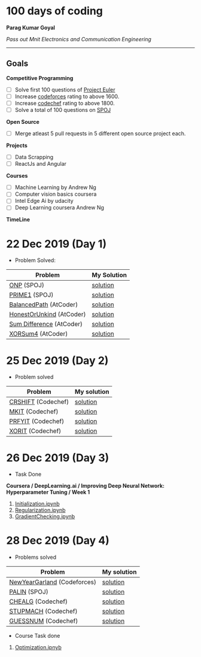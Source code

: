 
# 100 days of coding

**Parag Kumar Goyal**

*Pass out Mnit Electronics and Communication Engineering*

---

## Goals

**Competitive Programming**
- [ ] Solve first 100 questions of [Project Euler](https://projecteuler.net)
- [ ] Increase [codeforces](https://codeforces.com/profile/Parag12) rating to above 1600.
- [ ] Increase [codechef](https://www.codechef.com/users/parag_12) rating to above 1800.
- [ ] Solve a total of 100 questions on [SPOJ](https://www.spoj.com/users/paraggoyal)

**Open Source**
- [ ] Merge atleast 5 pull requests in 5 different open source project each.

**Projects**
- [ ] Data Scrapping
- [ ] ReactJs and Angular

**Courses**
- [ ] Machine Learning by Andrew Ng
- [ ] Computer vision basics coursera
- [ ] Intel Edge Ai by udacity
- [ ] Deep Learning coursera Andrew Ng

**TimeLine**
# 22 Dec 2019 (Day 1)

- Problem Solved:

|**Problem**| **My Solution**|
|-----------|----------------|
| [ONP](https://www.spoj.com/problems/ONP/) (SPOJ) | [solution](https://github.com/Codeshows/100DaysOfCode/blob/master/paraggoyal28/SPOJ/ONP.cpp)|
| [PRIME1](https://www.spoj.com/problems/PRIME1/) (SPOJ) | [solution](https://github.com/Codeshows/100DaysOfCode/blob/master/paraggoyal28/SPOJ/PRIME1.cpp)|
| [BalancedPath](https://atcoder.jp/contests/abc147/tasks/abc147_e) (AtCoder)| [solution](https://github.com/Codeshows/100DaysOfCode/blob/master/paraggoyal28/AtCoder/BalancedPath.cpp)|
| [HonestOrUnkind](https://atcoder.jp/contests/abc147/tasks/abc147_c) (AtCoder)| [solution](https://github.com/Codeshows/100DaysOfCode/blob/master/paraggoyal28/AtCoder/HonestOrUnkind.cpp)|
| [Sum Difference](https://atcoder.jp/contests/abc147/tasks/abc147_f) (AtCoder)| [solution](https://github.com/Codeshows/100DaysOfCode/blob/master/paraggoyal28/AtCoder/SumDifference.py)|
| [XORSum4](https://atcoder.jp/contests/abc147/tasks/abc147_d) (AtCoder)| [solution](https://github.com/Codeshows/100DaysOfCode/blob/master/paraggoyal28/AtCoder/XORSum4.cpp)|


# 25 Dec 2019 (Day 2) 

- Problem solved

|**Problem**|**My solution**|
|-----------|----------------|
| [CRSHIFT](https://www.codechef.com/COOK113B/problems/CRSHIT) (Codechef) | [solution](https://github.com/Codeshows/100DaysOfCode/blob/master/paraggoyal28/codechef/CRSHIT.cpp)|
| [MKIT](https://www.codechef.com/COOK113B/problems/MKIT) (Codechef) | [solution](https://github.com/Codeshows/100DaysOfCode/blob/master/paraggoyal28/codechef/MKIT.cpp)|
| [PRFYIT](https://www.codechef.com/COOK113B/problems/PRFYIT) (Codechef) | [solution](https://github.com/Codeshows/100DaysOfCode/blob/master/paraggoyal28/codechef/PRFYIT.cpp)|
| [XORIT](https://www.codechef.com/COOK113B/problems/XORIT) (Codechef) | [solution](https://github.com/Codeshows/100DaysOfCode/blob/master/paraggoyal28/codechef/XORIT.cpp)|

# 26 Dec 2019 (Day 3)

- Task Done

**Coursera / DeepLearning.ai / Improving Deep Neural Network: Hyperparameter Tuning / Week 1**

1. [Initialization.ipynb](https://github.com/Codeshows/100DaysOfCode/blob/master/paraggoyal28/Coursera/DeepLearning.ai/Course2(Improving...)/Week1/Initialization.ipynb)
2. [Regularization.ipynb](https://github.com/Codeshows/100DaysOfCode/blob/master/paraggoyal28/Coursera/DeepLearning.ai/Course2(Improving...)/Week1/Regularization_v2a.ipynb)
3. [GradientChecking.ipynb](https://github.com/Codeshows/100DaysOfCode/blob/master/paraggoyal28/Coursera/DeepLearning.ai/Course2(Improving...)/Week1/Gradient%2BChecking%2Bv1.ipynb)


# 28 Dec 2019 (Day 4)

- Problems solved

|**Problem**|**My solution**|
|-----------|---------------|
|[NewYearGarland](https://codeforces.com/contest/1279/problem/A) (Codeforces)| [solution](https://github.com/Codeshows/100DaysOfCode/blob/master/paraggoyal28/Codeforces/NewYearGarland.cpp)|
|[PALIN](https://www.spoj.com/problems/PALIN/) (SPOJ)|[solution](https://github.com/Codeshows/100DaysOfCode/blob/master/paraggoyal28/SPOJ/PALIN.cpp)|
|[CHEALG](https://www.codechef.com/LTIME79B/problems/CHEALG) (Codechef)|[solution](https://github.com/Codeshows/100DaysOfCode/blob/master/paraggoyal28/codechef/CHEALG.cpp)|
|[STUPMACH](https://www.codechef.com/LTIME79B/problems/STUPMACH) (Codechef)|[solution](https://github.com/Codeshows/100DaysOfCode/blob/master/paraggoyal28/codechef/STUPMACH.cpp)|
|[GUESSNUM](https://www.codechef.com/LTIME79B/problems/GUESSNUM) (Codechef)|[solution](https://github.com/Codeshows/100DaysOfCode/blob/master/paraggoyal28/codechef/GUESSNUM.cpp)|

 
- Course Task done

1. [Optimization.ipnyb](https://github.com/Codeshows/100DaysOfCode/blob/master/paraggoyal28/Coursera/DeepLearning.ai/Course2(Improving...)/Week2/Optimization_methods_v1b.ipynb)


